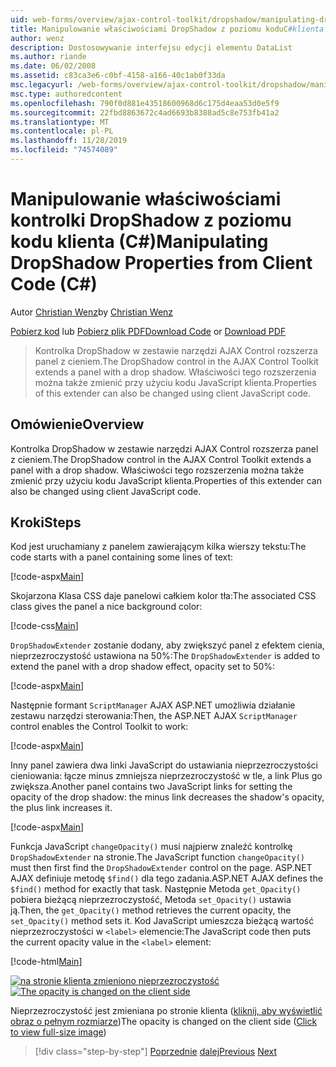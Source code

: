 ```yaml
---
uid: web-forms/overview/ajax-control-toolkit/dropshadow/manipulating-dropshadow-properties-from-client-code-cs
title: Manipulowanie właściwościami DropShadow z poziomu koduC#klienta () | Microsoft Docs
author: wenz
description: Dostosowywanie interfejsu edycji elementu DataList
ms.author: riande
ms.date: 06/02/2008
ms.assetid: c83ca3e6-c0bf-4158-a166-40c1ab0f33da
msc.legacyurl: /web-forms/overview/ajax-control-toolkit/dropshadow/manipulating-dropshadow-properties-from-client-code-cs
msc.type: authoredcontent
ms.openlocfilehash: 790f0d881e43518600968d6c175d4eaa53d0e5f9
ms.sourcegitcommit: 22fbd8863672c4ad6693b8388ad5c8e753fb41a2
ms.translationtype: MT
ms.contentlocale: pl-PL
ms.lasthandoff: 11/28/2019
ms.locfileid: "74574089"
---
```

# <a name="manipulating-dropshadow-properties-from-client-code-c"></a><span data-ttu-id="d6969-103">Manipulowanie właściwościami kontrolki DropShadow z poziomu kodu klienta (C#)</span><span class="sxs-lookup"><span data-stu-id="d6969-103">Manipulating DropShadow Properties from Client Code (C#)</span></span>

<span data-ttu-id="d6969-104">Autor [Christian Wenz](https://github.com/wenz)</span><span class="sxs-lookup"><span data-stu-id="d6969-104">by [Christian Wenz](https://github.com/wenz)</span></span>

<span data-ttu-id="d6969-105">[Pobierz kod](https://download.microsoft.com/download/5/1/6/51652a81-500b-4f6b-88d3-617103e7941e/DropShadow2.cs.zip) lub [Pobierz plik PDF](https://download.microsoft.com/download/b/6/a/b6ae89ee-df69-4c87-9bfb-ad1eb2b23373/dropshadow2CS.pdf)</span><span class="sxs-lookup"><span data-stu-id="d6969-105">[Download Code](https://download.microsoft.com/download/5/1/6/51652a81-500b-4f6b-88d3-617103e7941e/DropShadow2.cs.zip) or [Download PDF](https://download.microsoft.com/download/b/6/a/b6ae89ee-df69-4c87-9bfb-ad1eb2b23373/dropshadow2CS.pdf)</span></span>

> <span data-ttu-id="d6969-106">Kontrolka DropShadow w zestawie narzędzi AJAX Control rozszerza panel z cieniem.</span><span class="sxs-lookup"><span data-stu-id="d6969-106">The DropShadow control in the AJAX Control Toolkit extends a panel with a drop shadow.</span></span> <span data-ttu-id="d6969-107">Właściwości tego rozszerzenia można także zmienić przy użyciu kodu JavaScript klienta.</span><span class="sxs-lookup"><span data-stu-id="d6969-107">Properties of this extender can also be changed using client JavaScript code.</span></span>

## <a name="overview"></a><span data-ttu-id="d6969-108">Omówienie</span><span class="sxs-lookup"><span data-stu-id="d6969-108">Overview</span></span>

<span data-ttu-id="d6969-109">Kontrolka DropShadow w zestawie narzędzi AJAX Control rozszerza panel z cieniem.</span><span class="sxs-lookup"><span data-stu-id="d6969-109">The DropShadow control in the AJAX Control Toolkit extends a panel with a drop shadow.</span></span> <span data-ttu-id="d6969-110">Właściwości tego rozszerzenia można także zmienić przy użyciu kodu JavaScript klienta.</span><span class="sxs-lookup"><span data-stu-id="d6969-110">Properties of this extender can also be changed using client JavaScript code.</span></span>

## <a name="steps"></a><span data-ttu-id="d6969-111">Kroki</span><span class="sxs-lookup"><span data-stu-id="d6969-111">Steps</span></span>

<span data-ttu-id="d6969-112">Kod jest uruchamiany z panelem zawierającym kilka wierszy tekstu:</span><span class="sxs-lookup"><span data-stu-id="d6969-112">The code starts with a panel containing some lines of text:</span></span>

[!code-aspx[Main](manipulating-dropshadow-properties-from-client-code-cs/samples/sample1.aspx)]

<span data-ttu-id="d6969-113">Skojarzona Klasa CSS daje panelowi całkiem kolor tła:</span><span class="sxs-lookup"><span data-stu-id="d6969-113">The associated CSS class gives the panel a nice background color:</span></span>

[!code-css[Main](manipulating-dropshadow-properties-from-client-code-cs/samples/sample2.css)]

<span data-ttu-id="d6969-114">`DropShadowExtender` zostanie dodany, aby zwiększyć panel z efektem cienia, nieprzezroczystość ustawiona na 50%:</span><span class="sxs-lookup"><span data-stu-id="d6969-114">The `DropShadowExtender` is added to extend the panel with a drop shadow effect, opacity set to 50%:</span></span>

[!code-aspx[Main](manipulating-dropshadow-properties-from-client-code-cs/samples/sample3.aspx)]

<span data-ttu-id="d6969-115">Następnie formant `ScriptManager` AJAX ASP.NET umożliwia działanie zestawu narzędzi sterowania:</span><span class="sxs-lookup"><span data-stu-id="d6969-115">Then, the ASP.NET AJAX `ScriptManager` control enables the Control Toolkit to work:</span></span>

[!code-aspx[Main](manipulating-dropshadow-properties-from-client-code-cs/samples/sample4.aspx)]

<span data-ttu-id="d6969-116">Inny panel zawiera dwa linki JavaScript do ustawiania nieprzezroczystości cieniowania: łącze minus zmniejsza nieprzezroczystość w tle, a link Plus go zwiększa.</span><span class="sxs-lookup"><span data-stu-id="d6969-116">Another panel contains two JavaScript links for setting the opacity of the drop shadow: the minus link decreases the shadow's opacity, the plus link increases it.</span></span>

[!code-aspx[Main](manipulating-dropshadow-properties-from-client-code-cs/samples/sample5.aspx)]

<span data-ttu-id="d6969-117">Funkcja JavaScript `changeOpacity()` musi najpierw znaleźć kontrolkę `DropShadowExtender` na stronie.</span><span class="sxs-lookup"><span data-stu-id="d6969-117">The JavaScript function `changeOpacity()` must then first find the `DropShadowExtender` control on the page.</span></span> <span data-ttu-id="d6969-118">ASP.NET AJAX definiuje metodę `$find()` dla tego zadania.</span><span class="sxs-lookup"><span data-stu-id="d6969-118">ASP.NET AJAX defines the `$find()` method for exactly that task.</span></span> <span data-ttu-id="d6969-119">Następnie Metoda `get_Opacity()` pobiera bieżącą nieprzezroczystość, Metoda `set_Opacity()` ustawia ją.</span><span class="sxs-lookup"><span data-stu-id="d6969-119">Then, the `get_Opacity()` method retrieves the current opacity, the `set_Opacity()` method sets it.</span></span> <span data-ttu-id="d6969-120">Kod JavaScript umieszcza bieżącą wartość nieprzezroczystości w `<label>` elemencie:</span><span class="sxs-lookup"><span data-stu-id="d6969-120">The JavaScript code then puts the current opacity value in the `<label>` element:</span></span>

[!code-html[Main](manipulating-dropshadow-properties-from-client-code-cs/samples/sample6.html)]

<span data-ttu-id="d6969-121">[![na stronie klienta zmieniono nieprzezroczystość](manipulating-dropshadow-properties-from-client-code-cs/_static/image2.png)](manipulating-dropshadow-properties-from-client-code-cs/_static/image1.png)</span><span class="sxs-lookup"><span data-stu-id="d6969-121">[![The opacity is changed on the client side](manipulating-dropshadow-properties-from-client-code-cs/_static/image2.png)](manipulating-dropshadow-properties-from-client-code-cs/_static/image1.png)</span></span>

<span data-ttu-id="d6969-122">Nieprzezroczystość jest zmieniana po stronie klienta ([kliknij, aby wyświetlić obraz o pełnym rozmiarze](manipulating-dropshadow-properties-from-client-code-cs/_static/image3.png))</span><span class="sxs-lookup"><span data-stu-id="d6969-122">The opacity is changed on the client side ([Click to view full-size image](manipulating-dropshadow-properties-from-client-code-cs/_static/image3.png))</span></span>

> [!div class="step-by-step"]
> <span data-ttu-id="d6969-123">[Poprzednie](adjusting-the-z-index-of-a-dropshadow-cs.md)
> [dalej](adjusting-the-z-index-of-a-dropshadow-vb.md)</span><span class="sxs-lookup"><span data-stu-id="d6969-123">[Previous](adjusting-the-z-index-of-a-dropshadow-cs.md)
[Next](adjusting-the-z-index-of-a-dropshadow-vb.md)</span></span>
